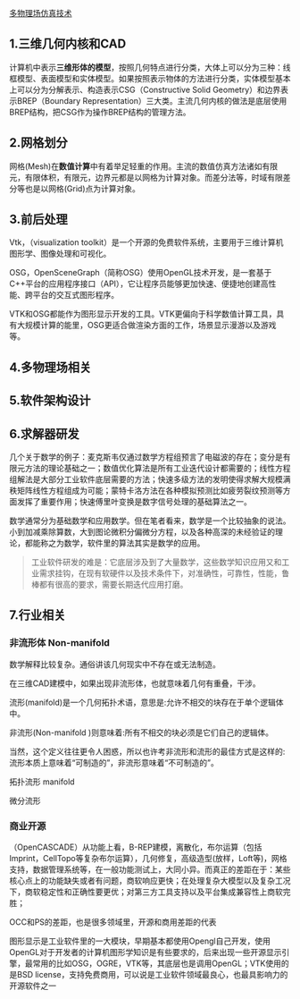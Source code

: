 
[多物理场仿真技术](http://fasbridge.com/)



## 1.三维几何内核和CAD

计算机中表示**三维形体的模型**，按照几何特点进行分类，大体上可以分为三种：线框模型、表面模型和实体模型。如果按照表示物体的方法进行分类，实体模型基本上可以分为分解表示、构造表示CSG（Constructive Solid Geometry）和边界表示BREP（Boundary Representation）三大类。主流几何内核的做法是底层使用BREP结构，把CSG作为操作BREP结构的管理方法。



## 2.网格划分

网格(Mesh)在**数值计算**中有着举足轻重的作用。主流的数值仿真方法诸如有限元，有限体积，有限元，边界元都是以网格为计算对象。而差分法等，时域有限差分等也是以网格(Grid)点为计算对象。



## 3.前后处理

Vtk，（visualization toolkit）是一个开源的免费软件系统，主要用于三维计算机图形学、图像处理和可视化。

OSG，OpenSceneGraph（简称OSG）使用OpenGL技术开发，是一套基于C++平台的应用程序接口（API），它让程序员能够更加快速、便捷地创建高性能、跨平台的交互式图形程序。

VTK和OSG都能作为图形显示开发的工具。VTK更偏向于科学数值计算工具，具有大规模计算的能里，OSG更适合做渲染方面的工作，场景显示漫游以及游戏等。

## 4.多物理场相关



## 5.软件架构设计

## 6.求解器研发

几个关于数学的例子：麦克斯韦仅通过数学方程组预言了电磁波的存在；变分是有限元方法的理论基础之一；数值优化算法是所有工业迭代设计都需要的；线性方程组解法是大部分工业软件底层需要的方法；快速多级方法的发明使得求解大规模满秩矩阵线性方程组成为可能；蒙特卡洛方法在各种模拟预测比如疲劳裂纹预测等方面发挥了重要作用；快速傅里叶变换是数字信号处理的基础算法之一。

数学通常分为基础数学和应用数学。但在笔者看来，数学是一个比较抽象的说法。小到加减乘除算数，大到图论微积分偏微分方程，以及各种高深的未经验证的理论，都能称之为数学，软件里的算法其实是数学的应用。

> 工业软件研发的难是：它底层涉及到了大量数学，这些数学知识应用又和工业需求挂钩，在现有软硬件以及技术条件下，对准确性，可靠性，性能，鲁棒都有很高的要求，需要长期迭代应用打磨。



## 7.行业相关







### 非流形体 Non-manifold

数学解释比较复杂。通俗讲该几何现实中不存在或无法制造。

在三维CAD建模中，如果出现非流形体，也就意味着几何有重叠，干涉。

流形(manifold)是一个几何拓扑术语，意思是:允许不相交的块存在于单个逻辑体中。

非流形(Non-manifold )则意味着:所有不相交的块必须是它们自己的逻辑体。

当然，这个定义往往更令人困惑，所以也许考非流形和流形的最佳方式是这样的:流形本质上意味着“可制造的”，非流形意味着“不可制造的”。



拓扑流形 manifold



微分流形



### 商业开源

（OpenCASCADE）从功能上看，B-REP建模，离散化，布尔运算（包括Imprint，CellTopo等复杂布尔运算），几何修复，高级造型(放样，Loft等)，网格支持，数据管理系统等，在一般功能测试上，大同小异。而真正的差距在于：某些核心点上的功能缺失或者有问题，商软响应更快；在处理复杂大模型以及复杂工况下，商软稳定性和正确性要更优；对第三方工具支持以及平台集成兼容性上商软完胜；

OCC和PS的差距，也是很多领域里，开源和商用差距的代表

图形显示是工业软件里的一大模块，早期基本都使用Opengl自己开发，使用OpenGL对于开发者的计算机图形学知识是有些要求的，后来出现一些开源显示引擎，最常用的比如OSG，OGRE，VTK等，其底层也是调用OpenGL；VTK使用的是BSD license，支持免费商用，可以说是工业软件领域最良心，也最具影响力的开源软件之一
